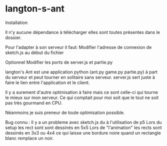 # langton-s-ant

Installation

Il n'y aucune dépendance à télécharger elles sont toutes présentes dans le dossier.

Pour l'adapter à son serveur il faut:
  Modifier l'adresse de connexion de sketch.js au début du fichier
  
  Optionnel
    Modifier les ports de server.js et partie.py
    
langton's Ant est une application python (ant.py game.py partie.py) à part du serveur et peut tourner en solitaire sans serveur.
server.js sert juste à faire le lien entre l'application et le client.

Il y a surement d'autre optimisation à faire mais ce sont celle-ci qui tourne le mieux sur mon serveur. 
Ce qui comptait pour moi soit que le tout ne soit pas très gourmand en CPU.

Néanmoins je suis preneur de toute optimisation possible.

Bug connu :
  Il y a un probleme avec sketch.js du à l'utilisation de p5
  Lors du setup les rect sont sont dessinés en 5x5
  Lors de "l'animation" les rects sont dessinés en 3x3 ou 4x4 ce qui laisse une bordure noire quand un rectangle blanc remplace un noir.
